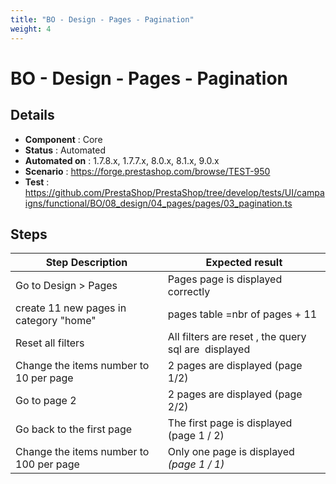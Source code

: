 ```yaml
---
title: "BO - Design - Pages - Pagination"
weight: 4
---
```


# BO - Design - Pages - Pagination
## Details
* **Component** : Core
* **Status** : Automated
* **Automated on** : 1.7.8.x, 1.7.7.x, 8.0.x, 8.1.x, 9.0.x
* **Scenario** : https://forge.prestashop.com/browse/TEST-950
* **Test** : https://github.com/PrestaShop/PrestaShop/tree/develop/tests/UI/campaigns/functional/BO/08_design/04_pages/pages/03_pagination.ts

## Steps
| Step Description | Expected result |
| ----- | ----- |
| Go to Design > Pages | Pages page is displayed correctly |
| create 11 new pages in category "home" | pages table =nbr of pages + 11 |
| Reset all filters | All filters are reset , the query sql are  displayed |
| Change the items number to 10 per page | 2 pages are displayed (page 1/2) |
| Go to page 2 | 2 pages are displayed (page 2/2) |
| Go back to the first page | The first page is displayed (page 1 / 2) |
| Change the items number to 100 per page | Only one page is displayed  _(page 1 / 1)_ |